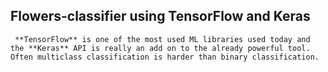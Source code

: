 ## Flowers-classifier using TensorFlow and Keras
     **TensorFlow** is one of the most used ML libraries used today and the **Keras** API is really an add on to the already powerful tool. Often multiclass classification is harder than binary classification. 
